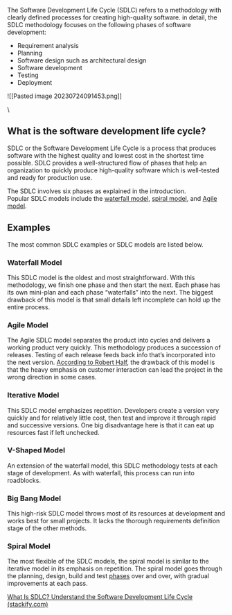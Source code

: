 The Software Development Life Cycle (SDLC) refers to a methodology with clearly defined processes for creating high-quality software. in detail, the SDLC methodology focuses on the following phases of software development:

- Requirement analysis
- Planning
- Software design such as architectural design
- Software development
- Testing
- Deployment

![[Pasted image 20230724091453.png]]

\ 
## What is the software development life cycle?

SDLC or the Software Development Life Cycle is a process that produces software with the highest quality and lowest cost in the shortest time possible. SDLC provides a well-structured flow of phases that help an organization to quickly produce high-quality software which is well-tested and ready for production use.

The SDLC involves six phases as explained in the introduction. Popular SDLC models include the [waterfall model](https://economictimes.indiatimes.com/definition/waterfall-model), [spiral model](http://searchsoftwarequality.techtarget.com/definition/spiral-model), and [Agile model](http://istqbexamcertification.com/what-is-agile-model-advantages-disadvantages-and-when-to-use-it/).


## Examples
The most common SDLC examples or SDLC models are listed below.

### Waterfall Model

This SDLC model is the oldest and most straightforward. With this methodology, we finish one phase and then start the next. Each phase has its own mini-plan and each phase “waterfalls” into the next. The biggest drawback of this model is that small details left incomplete can hold up the entire process.

### Agile Model

The Agile SDLC model separates the product into cycles and delivers a working product very quickly. This methodology produces a succession of releases. Testing of each release feeds back info that’s incorporated into the next version. [According to Robert Half](https://www.roberthalf.com/technology/blog/6-basic-sdlc-methodologies-the-pros-and-cons), the drawback of this model is that the heavy emphasis on customer interaction can lead the project in the wrong direction in some cases.

### Iterative Model

This SDLC model emphasizes repetition. Developers create a version very quickly and for relatively little cost, then test and improve it through rapid and successive versions. One big disadvantage here is that it can eat up resources fast if left unchecked.

### V-Shaped Model

An extension of the waterfall model, this SDLC methodology tests at each stage of development. As with waterfall, this process can run into roadblocks.

### Big Bang Model

This high-risk SDLC model throws most of its resources at development and works best for small projects. It lacks the thorough requirements definition stage of the other methods.

### Spiral Model
The most flexible of the SDLC models, the spiral model is similar to the iterative model in its emphasis on repetition. The spiral model goes through the planning, design, build and test [phases](https://stackify.com/sdlc-phases-identify-problems/) over and over, with gradual improvements at each pass.

[What Is SDLC? Understand the Software Development Life Cycle (stackify.com)](https://stackify.com/what-is-sdlc/)